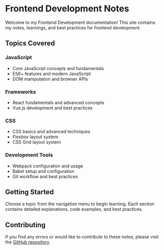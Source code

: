 # Frontend Development Notes

Welcome to my Frontend Development documentation! This site contains my notes, learnings, and best practices for frontend development.

## Topics Covered

### JavaScript
- Core JavaScript concepts and fundamentals
- ES6+ features and modern JavaScript
- DOM manipulation and browser APIs

### Frameworks
- React fundamentals and advanced concepts
- Vue.js development and best practices

### CSS
- CSS basics and advanced techniques
- Flexbox layout system
- CSS Grid layout system

### Development Tools
- Webpack configuration and usage
- Babel setup and configuration
- Git workflow and best practices

## Getting Started

Choose a topic from the navigation menu to begin learning. Each section contains detailed explanations, code examples, and best practices.

## Contributing

If you find any errors or would like to contribute to these notes, please visit the [GitHub repository](https://github.com/gisyaliny/Frontend). 